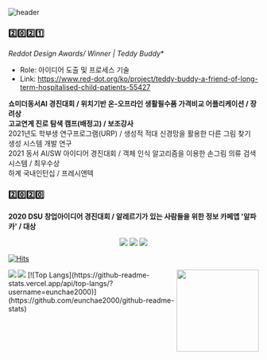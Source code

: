![header](https://capsule-render.vercel.app/api?type=wave&color=auto&height=200&section=header&text=cocoball&fontSize=40)

### 2️⃣0️⃣2️⃣1️⃣
*Reddot Design Awards/ Winner | Teddy Buddy**<br>
- Role: 아이디어 도출 및 프로세스 기술
- Link: https://www.red-dot.org/ko/project/teddy-buddy-a-friend-of-long-term-hospitalised-child-patients-55427<br>

**쇼미더동서AI 경진대회 / 위치기반 온-오프라인 생활필수품 가격비교 어플리케이션 / 장려상**<br>
**고교연계 진로 탐색 캠프(배정고) / 보조강사**<br>
2021년도 학부생 연구프로그램(URP) / 생성적 적대 신경망을 활용한 다른 그림 찾기 생성 시스템 개발 연구<br>
2021 동서 AI/SW 아이디어 경진대회 / 객체 인식 알고리즘을 이용한 손그림 의류 검색 시스템 / 최우수상 <br>
하계 국내인턴십 / 프레시앤텍

### 2️⃣0️⃣2️⃣0️⃣ 
**2020 DSU 창업아이디어 경진대회 / 알레르기가 있는 사람들을 위한 정보 카페앱 '알파카' / 대상**

<DIV style ="text-align:center";>
  <img src="https://img.shields.io/badge/Python-4935FF?style=flat-square&logo=Python&logoColor=white"/>
  <img src="https://img.shields.io/badge/Node.js-07D000?style=flat-square&logo=Node.js&logoColor=white"/>
  <img src="https://img.shields.io/badge/Java-FFAB00?style=flat-square&logo=Java&logoColor=white"/>
  </DIV>

[![Hits](https://hits.seeyoufarm.com/api/count/incr/badge.svg?url=https%3A%2F%2Fgithub.com%2Fgjbae1212%2Fhit-counter&count_bg=%2393E52F&title_bg=%2300A41B&icon=github.svg&icon_color=%23FFFFFF&title=visit&edge_flat=false)](https://hits.seeyoufarm.com)

<img align='right' src="https://github-readme-stats.vercel.app/api?username=eunchae2000" height="165">
<img align='left' src="http://mazassumnida.wtf/api/v2/generate_badge?boj=tldjs3651">
<pr>
<img src="http://mazandi.herokuapp.com/api?handle=tldjs3651&theme=warm"/>
<pr>
[![Top Langs](https://github-readme-stats.vercel.app/api/top-langs/?username=eunchae2000)](https://github.com/eunchae2000/github-readme-stats)
<!--
**eunchae2000/eunchae2000** is a ✨ _special_ ✨ repository because its `README.md` (this file) appears on your GitHub profile.

Here are some ideas to get you started:

- 🔭 I’m currently working on ...
- 🌱 I’m currently learning ...
- 👯 I’m looking to collaborate on ...
- 🤔 I’m looking for help with ...
- 💬 Ask me about ...
- 📫 How to reach me: ...
- 😄 Pronouns: ...
- ⚡ Fun fact: ...
-->
